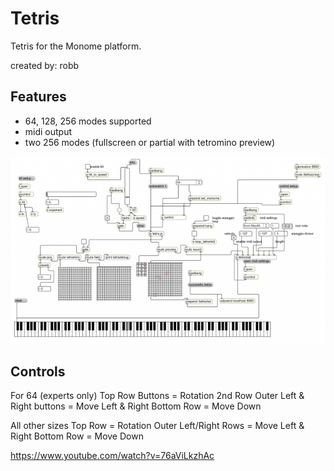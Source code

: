 # Tetris

Tetris for the Monome platform.

created by: robb

## Features 

* 64, 128, 256 modes supported
* midi output
* two 256 modes (fullscreen or partial with tetromino preview)

![](tetris.png)


## Controls

For 64 (experts only)
Top Row Buttons = Rotation
2nd Row Outer Left & Right buttons = Move Left & Right
Bottom Row = Move Down

All other sizes
Top Row = Rotation
Outer Left/Right Rows = Move Left & Right
Bottom Row = Move Down


https://www.youtube.com/watch?v=76aViLkzhAc